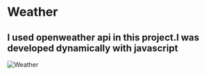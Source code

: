 # Weather

 ## I used openweather api in this project.I was developed dynamically with javascript

![Weather](https://user-images.githubusercontent.com/61495341/183061176-7d167fa4-28d8-4a5d-b00d-b44310446841.PNG)
